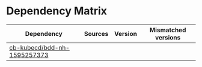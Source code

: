 # Dependency Matrix

Dependency | Sources | Version | Mismatched versions
---------- | ------- | ------- | -------------------
[cb-kubecd/bdd-nh-1595257373](https://github.com/cb-kubecd/bdd-nh-1595257373.git) |  | []() | 
